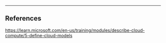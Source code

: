 

---

## References

https://learn.microsoft.com/en-us/training/modules/describe-cloud-compute/5-define-cloud-models
